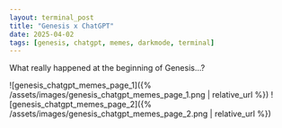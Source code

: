 ```yaml
---
layout: terminal_post
title: "Genesis x ChatGPT"
date: 2025-04-02
tags: [genesis, chatgpt, memes, darkmode, terminal]
---
```


What really happened at the beginning of Genesis...?

![genesis_chatgpt_memes_page_1]({% /assets/images/genesis_chatgpt_memes_page_1.png | relative_url %})
![genesis_chatgpt_memes_page_2]({% /assets/images/genesis_chatgpt_memes_page_2.png | relative_url %})
